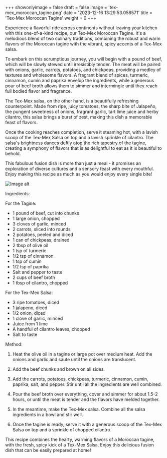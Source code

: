 +++ 
showonlyimage = false 
draft = false 
image = 'tex-mex_moroccan_tagine.png'
date = '2023-12-16 13:29:53.058571' 
title = 'Tex-Mex Moroccan Tagine' 
weight = 0
+++ 

<!--more-->

 
Experience a flavorful ride across continents without leaving your kitchen with this one-of-a-kind recipe, our Tex-Mex Moroccan Tagine. It's a melodious blend of two culinary traditions, combining the robust and warm flavors of the Moroccan tagine with the vibrant, spicy accents of a Tex-Mex salsa. 

To embark on this scrumptious journey, you will begin with a pound of beef, which will be slowly stewed until irresistibly tender. The meat will be paired with onions, garlic, carrots, potatoes, and chickpeas, providing a medley of textures and wholesome flavors. A fragrant blend of spices, turmeric, cinnamon, cumin and paprika envelop the ingredients, while a generous pour of beef broth allows them to simmer and intermingle until they reach full bodied flavor and fragrance.

The Tex-Mex salsa, on the other hand, is a beautifully refreshing counterpoint. Made from ripe, juicy tomatoes, the sharp bite of Jalapeño, the pungent sweetness of onions, fragrant garlic, tart lime juice and herby cilantro, this salsa brings a burst of zest, making this dish a memorable feast of flavors.

Once the cooking reaches completion, serve it steaming hot, with a lavish scoop of the Tex-Mex Salsa on top and a lavish sprinkle of cilantro. The salsa's brightness dances deftly atop the rich tapestry of the tagine, creating a symphony of flavors that is as delightful to eat as it is beautiful to behold.

This fabulous fusion dish is more than just a meal - it promises an exploration of diverse cultures and a sensory feast with every mouthful. Enjoy making this recipe as much as you would enjoy every single bite! 

![Image alt](/tex-mex_moroccan_tagine.png '300px')

Ingredients: 

For the Tagine:
- 1 pound of beef, cut into chunks
- 1 large onion, chopped
- 3 cloves of garlic, minced
- 2 carrots, sliced into rounds
- 2 potatoes, peeled and diced
- 1 can of chickpeas, drained
- 2 tbsp of olive oil
- 1 tsp of turmeric
- 1/2 tsp of cinnamon
- 1 tsp of cumin
- 1/2 tsp of paprika
- Salt and pepper to taste
- 2 cups of beef broth
- 1 tbsp of cilantro, chopped 

For the Tex-Mex Salsa:
- 3 ripe tomatoes, diced
- 1 jalapeno, diced
- 1/2 onion, diced
- 1 clove of garlic, minced
- Juice from 1 lime
- A handful of cilantro leaves, chopped 
- Salt to taste

Method:

1. Heat the olive oil in a tagine or large pot over medium heat. Add the onions and garlic and saute until the onions are translucent.

2. Add the beef chunks and brown on all sides. 

3. Add the carrots, potatoes, chickpeas, turmeric, cinnamon, cumin, paprika, salt, and pepper. Stir until all the ingredients are well combined.

4. Pour the beef broth over everything, cover and simmer for about 1.5-2 hours, or until the meat is tender and the flavors have melded together.

5. In the meantime, make the Tex-Mex salsa. Combine all the salsa ingredients in a bowl and stir well. 

6. Once the tagine is ready, serve it with a generous scoop of the Tex-Mex Salsa on top and a sprinkle of chopped cilantro.

This recipe combines the hearty, warming flavors of a Moroccan tagine, with the fresh, spicy kick of a Tex-Mex Salsa. Enjoy this delicious fusion dish that can be easily prepared at home!